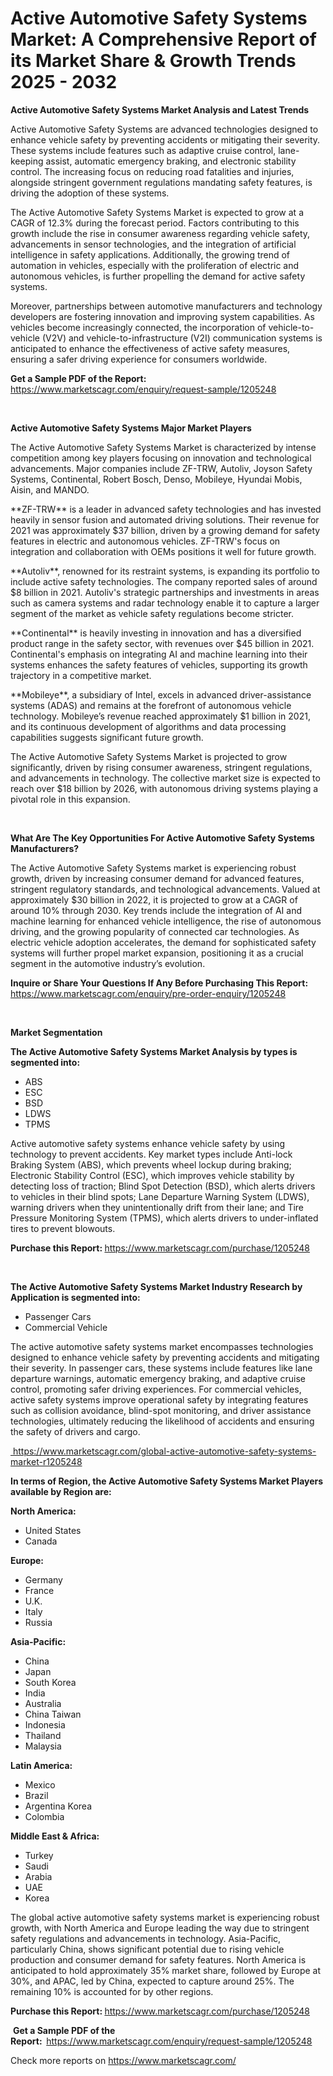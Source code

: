 <p><h1>Active Automotive Safety Systems Market: A Comprehensive Report of its Market Share & Growth Trends 2025 - 2032</h1></p><p><strong>Active Automotive Safety Systems Market Analysis and Latest Trends</strong></p>
<p><p>Active Automotive Safety Systems are advanced technologies designed to enhance vehicle safety by preventing accidents or mitigating their severity. These systems include features such as adaptive cruise control, lane-keeping assist, automatic emergency braking, and electronic stability control. The increasing focus on reducing road fatalities and injuries, alongside stringent government regulations mandating safety features, is driving the adoption of these systems.</p><p>The Active Automotive Safety Systems Market is expected to grow at a CAGR of 12.3% during the forecast period. Factors contributing to this growth include the rise in consumer awareness regarding vehicle safety, advancements in sensor technologies, and the integration of artificial intelligence in safety applications. Additionally, the growing trend of automation in vehicles, especially with the proliferation of electric and autonomous vehicles, is further propelling the demand for active safety systems.</p><p>Moreover, partnerships between automotive manufacturers and technology developers are fostering innovation and improving system capabilities. As vehicles become increasingly connected, the incorporation of vehicle-to-vehicle (V2V) and vehicle-to-infrastructure (V2I) communication systems is anticipated to enhance the effectiveness of active safety measures, ensuring a safer driving experience for consumers worldwide.</p></p>
<p><strong>Get a Sample PDF of the Report:&nbsp;</strong> <a href="https://www.marketscagr.com/enquiry/request-sample/1205248?utm_campaign=3115&utm_medium=2&utm_source=Github&utm_content=ia&utm_term=26032025&utm_id=active-automotive-safety-systems">https://www.marketscagr.com/enquiry/request-sample/1205248</a></p>
<p>&nbsp;</p>
<p><strong>Active Automotive Safety Systems Major Market Players</strong></p>
<p><p>The Active Automotive Safety Systems Market is characterized by intense competition among key players focusing on innovation and technological advancements. Major companies include ZF-TRW, Autoliv, Joyson Safety Systems, Continental, Robert Bosch, Denso, Mobileye, Hyundai Mobis, Aisin, and MANDO.</p><p>**ZF-TRW** is a leader in advanced safety technologies and has invested heavily in sensor fusion and automated driving solutions. Their revenue for 2021 was approximately $37 billion, driven by a growing demand for safety features in electric and autonomous vehicles. ZF-TRW's focus on integration and collaboration with OEMs positions it well for future growth.</p><p>**Autoliv**, renowned for its restraint systems, is expanding its portfolio to include active safety technologies. The company reported sales of around $8 billion in 2021. Autoliv's strategic partnerships and investments in areas such as camera systems and radar technology enable it to capture a larger segment of the market as vehicle safety regulations become stricter.</p><p>**Continental** is heavily investing in innovation and has a diversified product range in the safety sector, with revenues over $45 billion in 2021. Continental's emphasis on integrating AI and machine learning into their systems enhances the safety features of vehicles, supporting its growth trajectory in a competitive market.</p><p>**Mobileye**, a subsidiary of Intel, excels in advanced driver-assistance systems (ADAS) and remains at the forefront of autonomous vehicle technology. Mobileye’s revenue reached approximately $1 billion in 2021, and its continuous development of algorithms and data processing capabilities suggests significant future growth.</p><p>The Active Automotive Safety Systems Market is projected to grow significantly, driven by rising consumer awareness, stringent regulations, and advancements in technology. The collective market size is expected to reach over $18 billion by 2026, with autonomous driving systems playing a pivotal role in this expansion.</p></p>
<p>&nbsp;</p>
<p><strong>What Are The Key Opportunities For Active Automotive Safety Systems Manufacturers?</strong></p>
<p><p>The Active Automotive Safety Systems market is experiencing robust growth, driven by increasing consumer demand for advanced features, stringent regulatory standards, and technological advancements. Valued at approximately $30 billion in 2022, it is projected to grow at a CAGR of around 10% through 2030. Key trends include the integration of AI and machine learning for enhanced vehicle intelligence, the rise of autonomous driving, and the growing popularity of connected car technologies. As electric vehicle adoption accelerates, the demand for sophisticated safety systems will further propel market expansion, positioning it as a crucial segment in the automotive industry’s evolution.</p></p>
<p><strong>Inquire or Share Your Questions If Any Before Purchasing This Report:</strong> <a href="https://www.marketscagr.com/enquiry/pre-order-enquiry/1205248?utm_campaign=3115&utm_medium=2&utm_source=Github&utm_content=ia&utm_term=26032025&utm_id=active-automotive-safety-systems">https://www.marketscagr.com/enquiry/pre-order-enquiry/1205248</a></p>
<p>&nbsp;</p>
<p><strong>Market Segmentation</strong></p>
<p><strong>The Active Automotive Safety Systems Market Analysis by types is segmented into:</strong></p>
<p><ul><li>ABS</li><li>ESC</li><li>BSD</li><li>LDWS</li><li>TPMS</li></ul></p>
<p><p>Active automotive safety systems enhance vehicle safety by using technology to prevent accidents. Key market types include Anti-lock Braking System (ABS), which prevents wheel lockup during braking; Electronic Stability Control (ESC), which improves vehicle stability by detecting loss of traction; Blind Spot Detection (BSD), which alerts drivers to vehicles in their blind spots; Lane Departure Warning System (LDWS), warning drivers when they unintentionally drift from their lane; and Tire Pressure Monitoring System (TPMS), which alerts drivers to under-inflated tires to prevent blowouts.</p></p>
<p><strong>Purchase this Report:&nbsp;</strong><a href="https://www.marketscagr.com/purchase/1205248?utm_campaign=3115&utm_medium=2&utm_source=Github&utm_content=ia&utm_term=26032025&utm_id=active-automotive-safety-systems">https://www.marketscagr.com/purchase/1205248</a></p>
<p>&nbsp;</p>
<p><strong>The Active Automotive Safety Systems Market Industry Research by Application is segmented into:</strong></p>
<p><ul><li>Passenger Cars</li><li>Commercial Vehicle</li></ul></p>
<p><p>The active automotive safety systems market encompasses technologies designed to enhance vehicle safety by preventing accidents and mitigating their severity. In passenger cars, these systems include features like lane departure warnings, automatic emergency braking, and adaptive cruise control, promoting safer driving experiences. For commercial vehicles, active safety systems improve operational safety by integrating features such as collision avoidance, blind-spot monitoring, and driver assistance technologies, ultimately reducing the likelihood of accidents and ensuring the safety of drivers and cargo.</p></p>
<p><a href="https://www.marketscagr.com/global-active-automotive-safety-systems-market-r1205248?utm_campaign=3115&utm_medium=2&utm_source=Github&utm_content=ia&utm_term=26032025&utm_id=active-automotive-safety-systems">&nbsp;https://www.marketscagr.com/global-active-automotive-safety-systems-market-r1205248</a></p>
<p><strong>In terms of Region, the Active Automotive Safety Systems Market Players available by Region are:</strong></p>
<p>
    <p> <strong> North America: </strong>
        <ul>
            <li>United States</li>
            <li>Canada</li>
        </ul>
        </p> 
    <p> <strong> Europe: </strong>
        <ul>
            <li>Germany</li>
            <li>France</li>
            <li>U.K.</li>
            <li>Italy</li>
            <li>Russia</li>
        </ul>
        </p> 
    <p> <strong> Asia-Pacific: </strong>
        <ul>
            <li>China</li>
            <li>Japan</li>
            <li>South Korea</li>
            <li>India</li>
            <li>Australia</li>
            <li>China Taiwan</li>
            <li>Indonesia</li>
            <li>Thailand</li>
            <li>Malaysia</li>
        </ul>
        </p> 
    <p> <strong> Latin America: </strong>
        <ul>
            <li>Mexico</li>
            <li>Brazil</li>
            <li>Argentina Korea</li>
            <li>Colombia</li>
        </ul>
        </p> 
    <p> <strong> Middle East & Africa: </strong>
        <ul>
            <li>Turkey</li>
            <li>Saudi</li>
            <li>Arabia</li>
            <li>UAE</li>
            <li>Korea</li>
        </ul>
    </p>
    </p>
<p><p>The global active automotive safety systems market is experiencing robust growth, with North America and Europe leading the way due to stringent safety regulations and advancements in technology. Asia-Pacific, particularly China, shows significant potential due to rising vehicle production and consumer demand for safety features. North America is anticipated to hold approximately 35% market share, followed by Europe at 30%, and APAC, led by China, expected to capture around 25%. The remaining 10% is accounted for by other regions.</p></p>
<p><strong>Purchase this Report: </strong><a href="https://www.marketscagr.com/purchase/1205248?utm_campaign=3115&utm_medium=2&utm_source=Github&utm_content=ia&utm_term=26032025&utm_id=active-automotive-safety-systems">https://www.marketscagr.com/purchase/1205248</a></p>
<p>&nbsp;<strong>Get a Sample PDF of the Report:&nbsp;&nbsp;</strong><a href="https://www.marketscagr.com/enquiry/request-sample/1205248?utm_campaign=3115&utm_medium=2&utm_source=Github&utm_content=ia&utm_term=26032025&utm_id=active-automotive-safety-systems">https://www.marketscagr.com/enquiry/request-sample/1205248</a></p>
<p><strong></strong></p>
<p>Check more reports on <a href="https://www.marketscagr.com/?utm_campaign=3115&utm_medium=2&utm_source=Github&utm_content=ia&utm_term=26032025&utm_id=active-automotive-safety-systems">https://www.marketscagr.com/</a></p>